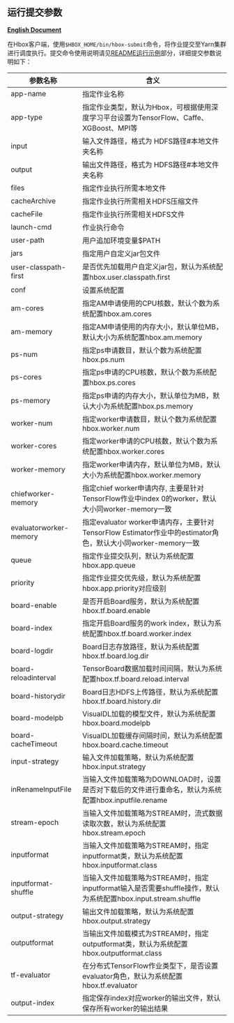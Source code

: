 ## 运行提交参数

[**English Document**](./submit.md)

在Hbox客户端，使用`$HBOX_HOME/bin/hbox-submit`命令，将作业提交至Yarn集群进行调度执行。提交命令使用说明请见[README运行示例](../README_CN.md)部分，详细提交参数说明如下：

参数名称 | 含义  
---------------- | ---------------  
app-name | 指定作业名称  
app-type | 指定作业类型，默认为Hbox，可根据使用深度学习平台设置为TensorFlow、Caffe、XGBoost、MPI等  
input | 输入文件路径，格式为 HDFS路径#本地文件夹名称  
output | 输出文件路径，格式为 HDFS路径#本地文件夹名称  
files | 指定作业执行所需本地文件
cacheArchive | 指定作业执行所需相关HDFS压缩文件  
cacheFile | 指定作业执行所需相关HDFS文件  
launch-cmd | 作业执行命令  
user-path | 用户追加环境变量$PATH  
jars | 指定用户自定义jar包文件  
user-classpath-first | 是否优先加载用户自定义jar包，默认为系统配置hbox.user.classpath.first  
conf | 设置系统配置  
am-cores | 指定AM申请使用的CPU核数，默认个数为系统配置hbox.am.cores  
am-memory | 指定AM申请使用的内存大小，默认单位MB，默认大小为系统配置hbox.am.memory  
ps-num | 指定ps申请数目，默认个数为系统配置hbox.ps.num  
ps-cores | 指定ps申请的CPU核数，默认个数为系统配置hbox.ps.cores  
ps-memory | 指定ps申请的内存大小，默认单位为MB，默认大小为系统配置hbox.ps.memory  
worker-num | 指定worker申请数目，默认个数为系统配置hbox.worker.num  
worker-cores | 指定worker申请的CPU核数，默认个数为系统配置hbox.worker.cores  
worker-memory | 指定worker申请内存，默认单位为MB，默认大小为系统配置hbox.worker.memory  
chiefworker-memory | 指定chief worker申请内存, 主要是针对TensorFlow作业中index 0的worker，默认大小同worker-memory一致  
evaluatorworker-memory | 指定evaluator worker申请内存，主要针对TensorFlow Estimator作业中的estimator角色，默认大小同worker-memory一致  
queue | 指定作业提交队列，默认为系统配置hbox.app.queue  
priority | 指定作业提交优先级，默认为系统配置hbox.app.priority对应级别  
board-enable | 是否开启Board服务，默认为系统配置hbox.tf.board.enable  
board-index | 指定开启Board服务的work index，默认为系统配置hbox.tf.board.worker.index  
board-logdir | Board日志存放路径，默认为系统配置hbox.tf.board.log.dir  
board-reloadinterval | TensorBoard数据加载时间间隔，默认为系统配置hbox.tf.board.reload.interval  
board-historydir | Board日志HDFS上传路径，默认为系统配置hbox.tf.board.history.dir  
board-modelpb | VisualDL加载的模型文件，默认为系统配置hbox.board.modelpb  
board-cacheTimeout | VisualDL加载缓存间隔时间，默认为系统配置hbox.board.cache.timeout  
input-strategy | 输入文件加载策略，默认为系统配置hbox.input.strategy  
inRenameInputFile | 当输入文件加载策略为DOWNLOAD时，设置是否对下载后的文件进行重命名，默认为系统配置hbox.inputfile.rename  
stream-epoch | 当输入文件加载策略为STREAM时，流式数据读取次数，默认为系统配置hbox.stream.epoch  
inputformat | 当输入文件加载策略为STREAM时，指定inputformat类，默认为系统配置hbox.inputformat.class  
inputformat-shuffle | 当输入文件加载策略为STREAM时，指定inputformat输入是否需要shuffle操作，默认为系统配置hbox.input.stream.shuffle  
output-strategy | 输出文件加载策略，默认为系统配置hbox.output.strategy  
outputformat | 当输出文件加载模式为STREAM时，指定outputformat类，默认为系统配置hbox.outputformat.class  
tf-evaluator | 在分布式TensorFlow作业类型下，是否设置evaluator角色，默认为系统配置hbox.tf.evaluator  
output-index | 指定保存index对应worker的输出文件，默认保存所有worker的输出结果  

